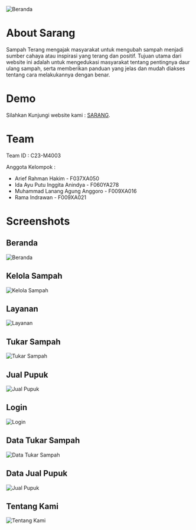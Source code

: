 ![Beranda](src/public/logo.png)
# About Sarang
Sampah Terang mengajak masyarakat untuk mengubah sampah menjadi sumber cahaya atau inspirasi yang terang dan positif. Tujuan utama dari website ini adalah untuk mengedukasi masyarakat tentang pentingnya daur ulang sampah, serta memberikan panduan yang jelas dan mudah diakses tentang cara melakukannya dengan benar.

# Demo

Silahkan Kunjungi website kami : [SARANG](https://sampah-terang.netlify.app/ "Sampah Terang").

# Team

Team ID : C23-M4003

Anggota Kelompok :

- Arief Rahman Hakim - F037XA050
- Ida Ayu Putu Inggita Anindya - F060YA278
- Muhammad Lanang Agung Anggoro - F009XA016
- Rama Indrawan - F009XA021

# Screenshots

## Beranda

![Beranda](src/public/screenshots/beranda.png)

## Kelola Sampah

![Kelola Sampah](src/public/screenshots/kelola.png)

## Layanan

![Layanan](src/public/screenshots/layanan.png)

## Tukar Sampah

![Tukar Sampah](src/public/screenshots/tukar-sampah.png)

## Jual Pupuk

![Jual Pupuk](src/public/screenshots/jual-pupuk.png)

## Login

![Login](src/public/screenshots/login.png)

## Data Tukar Sampah

![Data Tukar Sampah](src/public/screenshots/data-tukar.png)

## Data Jual Pupuk

![Jual Pupuk](src/public/screenshots/data-jual.png)

## Tentang Kami

![Tentang Kami](src/public/screenshots/tentang.png)
